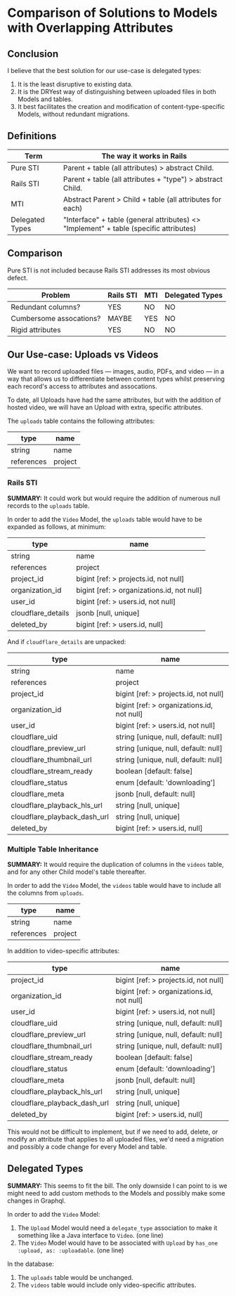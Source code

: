 # Comparison of Solutions to Models with Overlapping Attributes

## Conclusion

I believe that the best solution for our use-case is delegated types:
1. It is the least disruptive to existing data.
2. It is the DRYest way of distinguishing between uploaded files in both Models and tables.
3. It best facilitates the creation and modification of content-type-specific Models, without redundant migrations.

## Definitions

| Term            | The way it works in Rails                                                             |
|-----------------|---------------------------------------------------------------------------------------|
| Pure STI        | Parent + table (all attributes) > abstract Child.                                                      |
| Rails STI       | Parent + table (all attributes + "type") > abstract Child.                                   |
| MTI             | Abstract Parent > Child + table (all attributes for each)                                                       |
| Delegated Types | "Interface" + table (general attributes) <> "Implement" + table (specific attributes) |

## Comparison

Pure STI is not included because Rails STI addresses its most obvious defect.

| Problem                 | Rails STI | MTI | Delegated Types |
|-------------------------|-----------|-----|-----------------|
| Redundant columns?      | YES       | NO  | NO              |
| Cumbersome assocations? | MAYBE     | YES | NO              |
| Rigid attributes        | YES       | NO  | NO              |

## Our Use-case: Uploads vs Videos

We want to record uploaded files — images, audio, PDFs, and video — in a way that allows us to differentiate between content types whilst preserving each record's access to attributes and assocations.

To date, all Uploads have had the same attributes, but with the addition of hosted video, we will have an Upload with extra, specific attributes.

The `uploads` table contains the following attributes:

| type       | name    |
|------------|---------|
| string     | name    |
| references | project |

### Rails STI

**SUMMARY:** It could work but would require the addition of numerous null records to the `uploads` table.

In order to add the `Video` Model, the `uploads` table would have to be expanded as follows, at minimum:

| type               | name                                       |
|--------------------|--------------------------------------------|
| string             | name                                       |
| references         | project                                    |
| project_id         | bigint [ref: > projects.id, not null]      |
| organization_id    | bigint [ref: > organizations.id, not null] |
| user_id            | bigint [ref: > users.id, not null]         |
| cloudflare_details | jsonb [null, unique]
| deleted_by         | bigint [ref: > users.id, null]             |

And if `cloudflare_details` are unpacked:

| type                         | name                                       |
|------------------------------|--------------------------------------------|
| string                       | name                                       |
| references                   | project                                    |
| project_id                   | bigint [ref: > projects.id, not null]      |
| organization_id              | bigint [ref: > organizations.id, not null] |
| user_id                      | bigint [ref: > users.id, not null]         |
| cloudflare_uid               | string [unique, null, default: null]       |
| cloudflare_preview_url       | string [unique, null, default: null]       |
| cloudflare_thumbnail_url     | string [unique, null, default: null]       |
| cloudflare_stream_ready      | boolean [default: false]                   |
| cloudflare_status            | enum [default: 'downloading']              |
| cloudflare_meta              | jsonb [null, default: null]                |
| cloudflare_playback_hls_url  | string [null, unique]                      |
| cloudflare_playback_dash_url | string [null, unique]                      |
| deleted_by                   | bigint [ref: > users.id, null]             |

### Multiple Table Inheritance

**SUMMARY:** It would require the duplication of columns in the `videos` table, and for any other Child model's table thereafter.

In order to add the `Video` Model, the `videos` table would have to include all the columns from `uploads`.

| type                         | name                                       |
|------------------------------|--------------------------------------------|
| string                       | name                                       |
| references                   | project                                    |

In addition to video-specific attributes:

| type                         | name                                       |
|------------------------------|--------------------------------------------|
| project_id                   | bigint [ref: > projects.id, not null]      |
| organization_id              | bigint [ref: > organizations.id, not null] |
| user_id                      | bigint [ref: > users.id, not null]         |
| cloudflare_uid               | string [unique, null, default: null]       |
| cloudflare_preview_url       | string [unique, null, default: null]       |
| cloudflare_thumbnail_url     | string [unique, null, default: null]       |
| cloudflare_stream_ready      | boolean [default: false]                   |
| cloudflare_status            | enum [default: 'downloading']              |
| cloudflare_meta              | jsonb [null, default: null]                |
| cloudflare_playback_hls_url  | string [null, unique]                      |
| cloudflare_playback_dash_url | string [null, unique]                      |
| deleted_by                   | bigint [ref: > users.id, null]             |

This would not be difficult to implement, but if we need to add, delete, or modify an attribute that applies to all uploaded files, we'd need a migration and possibly a code change for every Model and table.

## Delegated Types

**SUMMARY:** This seems to fit the bill.  The only downside I can point to is we might need to add custom methods to the Models and possibly make some changes in Graphql.

In order to add the `Video` Model:
1. The `Upload` Model would need a `delegate_type` association to make it something like a Java interface to `Video`. (one line)
2. The `Video` Model would have to be associated with `Upload` by `has_one :upload, as: :uploadable`. (one line)

In the database:
1. The `uploads` table would be unchanged.
2. The `videos` table would include only video-specific attributes.
